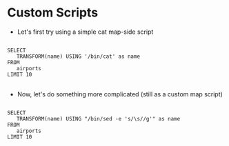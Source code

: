 Custom Scripts
===========
* Let's first try using a simple cat map-side script

<pre>
<code>
SELECT
   TRANSFORM(name) USING '/bin/cat' as name
FROM
   airports
LIMIT 10
</code>
</pre>

* Now, let's do something more complicated (still as a custom map script)

<pre>
<code>
SELECT
   TRANSFORM(name) USING "/bin/sed -e 's/\s//g'" as name
FROM
   airports
LIMIT 10
</code>
</pre>
